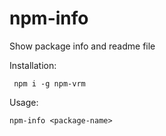 # npm-info
Show package info and readme file

Installation:
```shell
 npm i -g npm-vrm
```

Usage:
```shell
npm-info <package-name>
```

